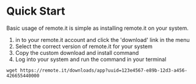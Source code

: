 # Quick Start

Basic usage of remote.it is simple as installing remote.it on your system.

1. in to your remote.it account and click the 'download' link in the menu
2. Select the correct version of remote.it for your system
3. Copy the custom download and install command
4. Log into your system and run the command in your terminal

```text
wget https://remote.it/downloads/app?uuid=123e4567-e89b-12d3-a456-426655440000
```



